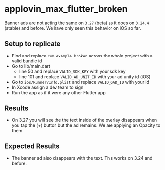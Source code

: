 # applovin_max_flutter_broken

Banner ads are not acting the same on `3.27` (beta) as it does on `3.24.4` (stable) and before. We have only seen this behavior on iOS so far.

## Setup to replicate

- Find and replace `com.example.broken` across the whole project with a valid bundle id
- Go to lib/main.dart
  - line 50 and replace `VALID_SDK_KEY` with your sdk key
  - line 101 and replace `VALID_AD_UNIT_ID` with your ad unity id (iOS)
- Go to `ios/Runner/Info.plist` and replace `VALID_GAD_ID` with your id
- In Xcode assign a dev team to sign
- Run the app as if it were any other Flutter app

## Results

- On 3.27 you will see the the text inside of the overlay disappears when you tap the (+) button but the ad remains. We are applying an Opacity to them.

## Expected Results

- The banner ad also disappears with the text. This works on 3.24 and before.
